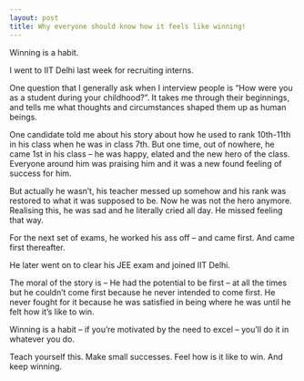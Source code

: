 ```yaml
---
layout: post
title: Why everyone should know how it feels like winning!
---
```


Winning is a habit.

I went to IIT Delhi last week for recruiting interns.

One question that I generally ask when I interview people is “How were you as a student during your childhood?”. It takes me through their beginnings, and tells me what thoughts and circumstances shaped them up as human beings.

One candidate told me about his story about how he used to rank 10th-11th in his class when he was in class 7th. But one time, out of nowhere, he came 1st in his class – he was happy, elated and the new hero of the class. Everyone around him was praising him and it was a new found feeling of success for him.

But actually he wasn’t, his teacher messed up somehow and his rank was restored to what it was supposed to be. Now he was not the hero anymore. Realising this, he was sad and he literally cried all day. He missed feeling that way.

For the next set of exams, he worked his ass off – and came first. And came first thereafter.

He later went on to clear his JEE exam and joined IIT Delhi.

The moral of the story is – He had the potential to be first – at all the times but he couldn’t come first because he never intended to come first. He never fought for it because he was satisfied in being where he was until he felt how it’s like to win.

Winning is a habit – if you’re motivated by the need to excel – you’ll do it in whatever you do.

Teach yourself this. Make small successes. Feel how is it like to win. And keep winning.

